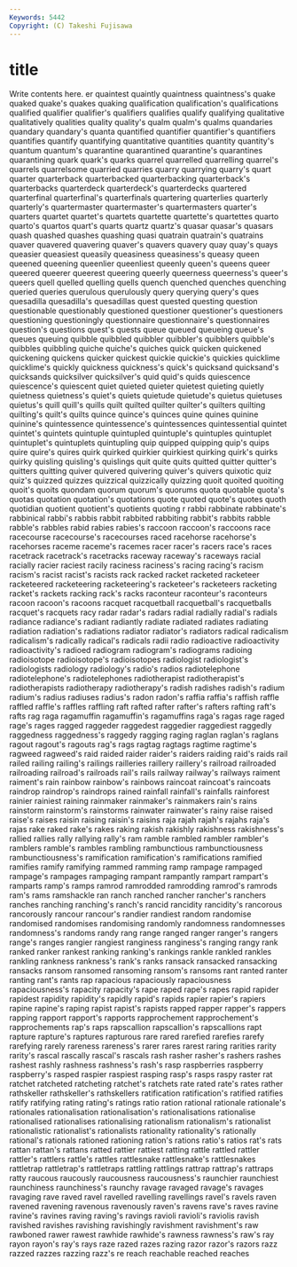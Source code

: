 ```yaml
---
Keywords: 5442 
Copyright: (C) Takeshi Fujisawa
---
```


# title

Write contents here.
er quaintest quaintly quaintness quaintness's
quake quaked quake's quakes quaking qualification qualification's qualifications qualified qualifier
qualifier's qualifiers qualifies qualify qualifying qualitative qualitatively qualities quality quality's
qualm qualm's qualms quandaries quandary quandary's quanta quantified quantifier quantifier's
quantifiers quantifies quantify quantifying quantitative quantities quantity quantity's quantum quantum's
quarantine quarantined quarantine's quarantines quarantining quark quark's quarks quarrel quarrelled
quarrelling quarrel's quarrels quarrelsome quarried quarries quarry quarrying quarry's quart
quarter quarterback quarterbacked quarterbacking quarterback's quarterbacks quarterdeck quarterdeck's quarterdecks quartered
quarterfinal quarterfinal's quarterfinals quartering quarterlies quarterly quarterly's quartermaster quartermaster's quartermasters
quarter's quarters quartet quartet's quartets quartette quartette's quartettes quarto quarto's
quartos quart's quarts quartz quartz's quasar quasar's quasars quash quashed
quashes quashing quasi quatrain quatrain's quatrains quaver quavered quavering quaver's
quavers quavery quay quay's quays queasier queasiest queasily queasiness queasiness's
queasy queen queened queening queenlier queenliest queenly queen's queens queer
queered queerer queerest queering queerly queerness queerness's queer's queers quell
quelled quelling quells quench quenched quenches quenching queried queries querulous
querulously query querying query's ques quesadilla quesadilla's quesadillas quest quested
questing question questionable questionably questioned questioner questioner's questioners questioning questioningly
questionnaire questionnaire's questionnaires question's questions quest's quests queue queued queueing
queue's queues queuing quibble quibbled quibbler quibbler's quibblers quibble's quibbles
quibbling quiche quiche's quiches quick quicken quickened quickening quickens quicker
quickest quickie quickie's quickies quicklime quicklime's quickly quickness quickness's quick's
quicksand quicksand's quicksands quicksilver quicksilver's quid quid's quids quiescence quiescence's
quiescent quiet quieted quieter quietest quieting quietly quietness quietness's quiet's
quiets quietude quietude's quietus quietuses quietus's quill quill's quills quilt
quilted quilter quilter's quilters quilting quilting's quilt's quilts quince quince's
quinces quine quines quinine quinine's quintessence quintessence's quintessences quintessential quintet
quintet's quintets quintuple quintupled quintuple's quintuples quintuplet quintuplet's quintuplets quintupling
quip quipped quipping quip's quips quire quire's quires quirk quirked
quirkier quirkiest quirking quirk's quirks quirky quisling quisling's quislings quit
quite quits quitted quitter quitter's quitters quitting quiver quivered quivering
quiver's quivers quixotic quiz quiz's quizzed quizzes quizzical quizzically quizzing
quoit quoited quoiting quoit's quoits quondam quorum quorum's quorums quota
quotable quota's quotas quotation quotation's quotations quote quoted quote's quotes
quoth quotidian quotient quotient's quotients quoting r rabbi rabbinate rabbinate's
rabbinical rabbi's rabbis rabbit rabbited rabbiting rabbit's rabbits rabble rabble's
rabbles rabid rabies rabies's raccoon raccoon's raccoons race racecourse racecourse's
racecourses raced racehorse racehorse's racehorses raceme raceme's racemes racer racer's
racers race's races racetrack racetrack's racetracks raceway raceway's raceways racial
racially racier raciest racily raciness raciness's racing racing's racism racism's
racist racist's racists rack racked racket racketed racketeer racketeered racketeering
racketeering's racketeer's racketeers racketing racket's rackets racking rack's racks raconteur
raconteur's raconteurs racoon racoon's racoons racquet racquetball racquetball's racquetballs racquet's
racquets racy radar radar's radars radial radially radial's radials radiance
radiance's radiant radiantly radiate radiated radiates radiating radiation radiation's radiations
radiator radiator's radiators radical radicalism radicalism's radically radical's radicals radii
radio radioactive radioactivity radioactivity's radioed radiogram radiogram's radiograms radioing radioisotope
radioisotope's radioisotopes radiologist radiologist's radiologists radiology radiology's radio's radios radiotelephone
radiotelephone's radiotelephones radiotherapist radiotherapist's radiotherapists radiotherapy radiotherapy's radish radishes radish's
radium radium's radius radiuses radius's radon radon's raffia raffia's raffish
raffle raffled raffle's raffles raffling raft rafted rafter rafter's rafters
rafting raft's rafts rag raga ragamuffin ragamuffin's ragamuffins raga's ragas
rage raged rage's rages ragged raggeder raggedest raggedier raggediest raggedly
raggedness raggedness's raggedy ragging raging raglan raglan's raglans ragout ragout's
ragouts rag's rags ragtag ragtags ragtime ragtime's ragweed ragweed's raid
raided raider raider's raiders raiding raid's raids rail railed railing
railing's railings railleries raillery raillery's railroad railroaded railroading railroad's railroads
rail's rails railway railway's railways raiment raiment's rain rainbow rainbow's
rainbows raincoat raincoat's raincoats raindrop raindrop's raindrops rained rainfall rainfall's
rainfalls rainforest rainier rainiest raining rainmaker rainmaker's rainmakers rain's rains
rainstorm rainstorm's rainstorms rainwater rainwater's rainy raise raised raise's raises
raisin raising raisin's raisins raja rajah rajah's rajahs raja's rajas
rake raked rake's rakes raking rakish rakishly rakishness rakishness's rallied
rallies rally rallying rally's ram ramble rambled rambler rambler's ramblers
ramble's rambles rambling rambunctious rambunctiousness rambunctiousness's ramification ramification's ramifications ramified
ramifies ramify ramifying rammed ramming ramp rampage rampaged rampage's rampages
rampaging rampant rampantly rampart rampart's ramparts ramp's ramps ramrod ramrodded
ramrodding ramrod's ramrods ram's rams ramshackle ran ranch ranched rancher
rancher's ranchers ranches ranching ranching's ranch's rancid rancidity rancidity's rancorous
rancorously rancour rancour's randier randiest random randomise randomised randomises randomising
randomly randomness randomnesses randomness's randoms randy rang range ranged ranger
ranger's rangers range's ranges rangier rangiest ranginess ranginess's ranging rangy
rank ranked ranker rankest ranking ranking's rankings rankle rankled rankles
rankling rankness rankness's rank's ranks ransack ransacked ransacking ransacks ransom
ransomed ransoming ransom's ransoms rant ranted ranter ranting rant's rants
rap rapacious rapaciously rapaciousness rapaciousness's rapacity rapacity's rape raped rape's
rapes rapid rapider rapidest rapidity rapidity's rapidly rapid's rapids rapier
rapier's rapiers rapine rapine's raping rapist rapist's rapists rapped rapper
rapper's rappers rapping rapport rapport's rapports rapprochement rapprochement's rapprochements rap's
raps rapscallion rapscallion's rapscallions rapt rapture rapture's raptures rapturous rare
rared rarefied rarefies rarefy rarefying rarely rareness rareness's rarer rares
rarest raring rarities rarity rarity's rascal rascally rascal's rascals rash
rasher rasher's rashers rashes rashest rashly rashness rashness's rash's rasp
raspberries raspberry raspberry's rasped raspier raspiest rasping rasp's rasps raspy
raster rat ratchet ratcheted ratcheting ratchet's ratchets rate rated rate's
rates rather rathskeller rathskeller's rathskellers ratification ratification's ratified ratifies ratify
ratifying rating rating's ratings ratio ration rational rationale rationale's rationales
rationalisation rationalisation's rationalisations rationalise rationalised rationalises rationalising rationalism rationalism's rationalist
rationalistic rationalist's rationalists rationality rationality's rationally rational's rationals rationed rationing
ration's rations ratio's ratios rat's rats rattan rattan's rattans ratted
rattier rattiest ratting rattle rattled rattler rattler's rattlers rattle's rattles
rattlesnake rattlesnake's rattlesnakes rattletrap rattletrap's rattletraps rattling rattlings rattrap rattrap's
rattraps ratty raucous raucously raucousness raucousness's raunchier raunchiest raunchiness raunchiness's
raunchy ravage ravaged ravage's ravages ravaging rave raved ravel ravelled
ravelling ravellings ravel's ravels raven ravened ravening ravenous ravenously raven's
ravens rave's raves ravine ravine's ravines raving raving's ravings ravioli
ravioli's raviolis ravish ravished ravishes ravishing ravishingly ravishment ravishment's raw
rawboned rawer rawest rawhide rawhide's rawness rawness's raw's ray rayon
rayon's ray's rays raze razed razes razing razor razor's razors
razz razzed razzes razzing razz's re reach reachable reached reaches

